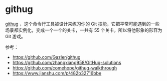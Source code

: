 # githug

[githug](https://github.com/Gazler/githug) ，这个命令行工具被设计来练习你的 Git 技能，它把平常可能遇到的一些场景都实例化，变成一个一个的关卡，一共有 55 个关卡，所以将他形象的形容为 Git 游戏。

参考：

- https://github.com/Gazler/githug
- https://github.com/zhangxiang958/GitHug-solutions
- https://github.com/comehope/githug-walkthrough
- https://www.jianshu.com/p/482b32716bbe

